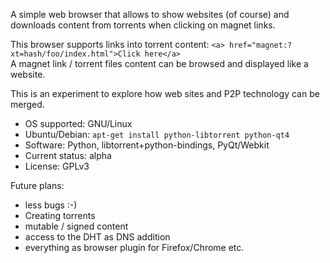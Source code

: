 A simple web browser that allows to show websites (of course)
and downloads content from torrents when clicking on magnet links.

This browser supports links into torrent content: `<a> href="magnet:?xt=hash/foo/index.html">Click here</a>`  
A magnet link / torrent files content can be browsed and displayed like a website.

This is an experiment to explore how web sites and P2P technology can be merged.

* OS supported: GNU/Linux
 * Ubuntu/Debian: `apt-get install python-libtorrent python-qt4`
* Software: Python, libtorrent+python-bindings, PyQt/Webkit
* Current status: alpha
* License: GPLv3

Future plans:
 * less bugs :-)
 * Creating torrents
 * mutable / signed content
 * access to the DHT as DNS addition
 * everything as browser plugin for Firefox/Chrome etc.

